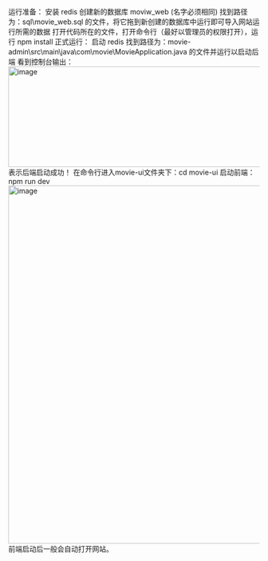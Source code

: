 运行准备：
  安装 redis
  创建新的数据库 moviw_web (名字必须相同)
  找到路径为：sql\movie_web.sql 的文件，将它拖到新创建的数据库中运行即可导入网站运行所需的数据
  打开代码所在的文件，打开命令行（最好以管理员的权限打开），运行 npm install
正式运行：
  启动 redis
  找到路径为：movie-admin\src\main\java\com\movie\MovieApplication.java 的文件并运行以启动后端
  看到控制台输出：
  <img width="544" height="201" alt="image" src="https://github.com/user-attachments/assets/3994b10d-05a1-435d-a25a-a165413d1d9a" />
  表示后端启动成功！
  在命令行进入movie-ui文件夹下：cd movie-ui
  启动前端：npm run dev
  <img width="973" height="716" alt="image" src="https://github.com/user-attachments/assets/dbcb20f7-f35a-4b76-bb4a-3a974df93590" />
  前端启动后一般会自动打开网站。
